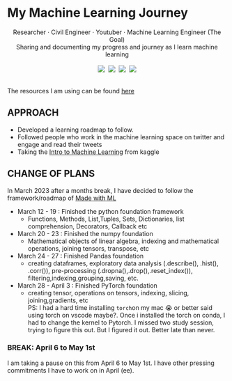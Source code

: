# My Machine Learning Journey

<div align="center">
Researcher · Civil Engineer · Youtuber · Machine Learning Engineer (The Goal)
    <br>
    Sharing and documenting my progress and journey as I learn machine learning
     <br>
</div>

<br>

<div align="center">
    <a target="_blank" href="https://github.com/barbaraaboagye/My-MachineLearning-Journey"><img src="https://img.shields.io/github/last-commit/barbaraaboagye/My-MachineLearning-Journey"></a>&nbsp;
      <a target="_blank" href="https://www.youtube.com/@BarbaraAboagye"><img src="https://img.shields.io/youtube/channel/subscribers/UCEYKFq7ZEg81GYxpzNqYZ4Q?style=social"></a>&nbsp;
    <a target="_blank" href="https://fr.linkedin.com/in/barbara-aboagye-233ba8133"><img src="https://img.shields.io/badge/style--5eba00.svg?label=LinkedIn&logo=linkedin&style=social"></a>&nbsp;
    <a target="_blank" href="https://twitter.com/awesome_ama"><img src="https://img.shields.io/twitter/follow/awesome_ama?style=social"></a>
    <br>
</div>

<br>

The resources I am using can be found [here](https://github.com/barbaraaboagye/My-MachineLearning-Journey/blob/492e4be3db9c2480ffd21b20bd580d753da33226/MACHINE%20LEARNING%20ROADMAP.md)

## APPROACH
- Developed a learning roadmap to follow.
- Followed people who work in the machine learning space on twitter and engage and read their tweets
- Taking the [Intro to Machine Learning](https://www.kaggle.com/learn/intro-to-machine-learning) from kaggle

## CHANGE OF PLANS

In March 2023 after a months break, I have decided to follow the framework/roadmap of [Made with ML](https://madewithml.com/)
- March 12 - 19 : Finished the python foundation framework
    - Functions, Methods, List,Tuples, Sets, Dictionaries, list comprehension, Decorators, Callback etc
- March 20 - 23 : Finished the numpy foundation
    - Mathematical objects of linear algebra, indexing and mathematical operations, joining tensors, transpose, etc
- March 24 - 27  : Finished Pandas foundation
    - creating dataframes, exploratory data analysis (.describe(), .hist(), .corr()), pre-processing (.dropna(),.drop(),.reset_index()), filtering,indexing,grouping,saving, etc.
- March 28 - April 3 : Finished PyTorch foundation <br>
    - creating tensor, operations on tensors, indexing, slicing, joining,gradients, etc <br>
PS: I had a hard time installing `torch`on my mac 😭 or better said using torch on vscode maybe?. Once i installed the torch on conda, I had to change the kernel to Pytorch. I missed two study session, trying to figure this out. But I figured it out. Better late than never.
    
### BREAK: April 6 to May 1st 

I am taking a pause on this from April 6 to May 1st. I have other pressing commitments I have to work on in April (ee).

